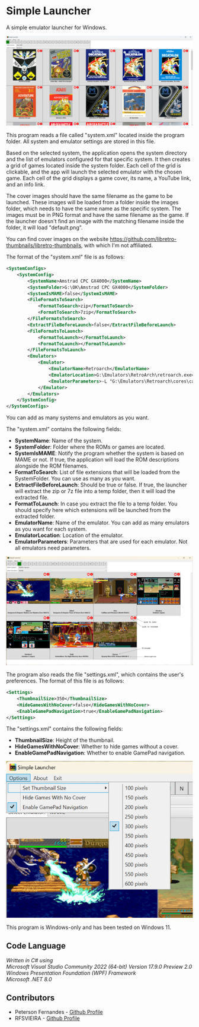 # Simple Launcher

A simple emulator launcher for Windows.

![Screenshot](screenshot.png)

This program reads a file called "system.xml" located inside the program folder. All system and emulator settings are stored in this file.

Based on the selected system, the application opens the system directory and the list of emulators configured for that specific system. It then creates a grid of games located inside the system folder. Each cell of the grid is clickable, and the app will launch the selected emulator with the chosen game. Each cell of the grid displays a game cover, its name, a YouTube link, and an info link.

The cover images should have the same filename as the game to be launched. These images will be loaded from a folder inside the images folder, which needs to have the same name as the specific system. The images must be in PNG format and have the same filename as the game. If the launcher doesn't find an image with the matching filename inside the folder, it will load "default.png".

You can find cover images on the website https://github.com/libretro-thumbnails/libretro-thumbnails, with which I'm not affiliated.

The format of the "system.xml" file is as follows:

```xml
<SystemConfigs>
    <SystemConfig>
        <SystemName>Amstrad CPC GX4000</SystemName>
        <SystemFolder>G:\OK\Amstrad CPC GX4000</SystemFolder>
        <SystemIsMAME>false</SystemIsMAME>
        <FileFormatsToSearch>
            <FormatToSearch>zip</FormatToSearch>
            <FormatToSearch>7zip</FormatToSearch>
        </FileFormatsToSearch>
        <ExtractFileBeforeLaunch>false</ExtractFileBeforeLaunch>
        <FileFormatsToLaunch>
            <FormatToLaunch></FormatToLaunch>
            <FormatToLaunch></FormatToLaunch>
        </FileFormatsToLaunch>
        <Emulators>
            <Emulator>
                <EmulatorName>Retroarch</EmulatorName>
                <EmulatorLocation>G:\Emulators\RetroArch\retroarch.exe</EmulatorLocation>
                <EmulatorParameters>-L "G:\Emulators\Retroarch\cores\cap32_libretro.dll" -c "G:\Emulators\Retroarch\Config.cfg" -f</EmulatorParameters>
            </Emulator>
        </Emulators>
    </SystemConfig>
</SystemConfigs>
```

You can add as many systems and emulators as you want.

The "system.xml" contains the following fields:

- **SystemName**: Name of the system.
- **SystemFolder**: Folder where the ROMs or games are located.
- **SystemIsMAME**: Notify the program whether the system is based on MAME or not. If true, the application will load the ROM descriptions alongside the ROM filenames.
- **FormatToSearch**: List of file extensions that will be loaded from the SystemFolder. You can use as many as you want.
- **ExtractFileBeforeLaunch**: Should be true or false. If true, the launcher will extract the zip or 7z file into a temp folder, then it will load the extracted file.
- **FormatToLaunch**: In case you extract the file to a temp folder. You should specify here which extensions will be launched from the extracted folder.
- **EmulatorName**: Name of the emulator. You can add as many emulators as you want for each system.
- **EmulatorLocation**: Location of the emulator.
- **EmulatorParameters**: Parameters that are used for each emulator. Not all emulators need parameters.

![Screenshot](screenshot2.png)

The program also reads the file "settings.xml", which contains the user's preferences. The format of this file is as follows:

```xml
<Settings>
	<ThumbnailSize>350</ThumbnailSize>
	<HideGamesWithNoCover>false</HideGamesWithNoCover>
	<EnableGamePadNavigation>true</EnableGamePadNavigation>
</Settings>
```

The "settings.xml" contains the following fields:

- **ThumbnailSize**: Height of the thumbnail.
- **HideGamesWithNoCover**: Whether to hide games without a cover.
- **EnableGamePadNavigation**: Whether to enable GamePad navigation.

![Screenshot](screenshot3.png)

This program is Windows-only and has been tested on Windows 11.

## Code Language
*Written in C# using<br>
Microsoft Visual Studio Community 2022 (64-bit) Version 17.9.0 Preview 2.0<br>
Windows Presentation Foundation (WPF) Framework<br>
Microsoft .NET 8.0*

## Contributors
- Peterson Fernandes - [Github Profile](https://github.com/drpetersonfernandes)
- RFSVIEIRA - [Github Profile](https://github.com/RFSVIEIRA)

